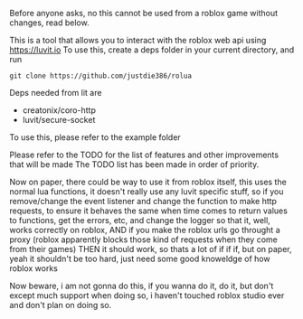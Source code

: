 Before anyone asks, no this cannot be used from a roblox game without changes, read below.

This is a tool that allows you to interact with the roblox web api using https://luvit.io
To use this, create a deps folder in your current directory, and run 
```
git clone https://github.com/justdie386/rolua
```
Deps needed from lit are

- creatonix/coro-http
- luvit/secure-socket

To use this, please refer to the example folder


Please refer to the TODO for the list of features and other improvements that will be made
The TODO list has been made in order of priority.



Now on paper, there could be way to use it from roblox itself, this uses the normal lua functions, it doesn't really use any luvit specific stuff, so if you remove/change the event listener and change the function to make http requests, to ensure it behaves the same when time comes to return values to functions, get the errors, etc, and change the logger so that it, well, works correctly on roblox, AND if you make the roblox urls go throught a proxy (roblox apparently blocks those kind of requests when they come from their games) THEN it should work, so thats a lot of if if if, but on paper, yeah it shouldn't be too hard, just need some good knoweldge of how roblox works

Now beware, i am not gonna do this, if you wanna do it, do it, but don't except much support when doing so, i haven't touched roblox studio ever and don't plan on doing so.
